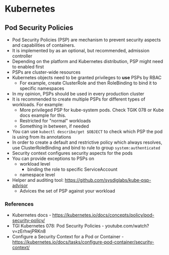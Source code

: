 # Kubernetes

## Pod Security Policies

* Pod Security Policies (PSP) are mechanism to prevent security aspects and capabilities of containers.
* It is implemented by as an optional, but recommended, admission controller
* Depending on the platform and Kubernetes distribution, PSP might need to enabled first
* PSPs are cluster-wide resources
* Kubernetes objects need to be granted privileges to **use** PSPs by RBAC
  * For example, create ClusterRole and then RoleBinding to bind it to specific namespaces
* In my opinion, PSPs should be used in every production cluster
* It is recommended to create multiple PSPs for different types of workloads. For example:
  * More privileged PSP for kube-system pods. Check TGIK 078 or Kube docs example for this.
  * Restricted for "normal" workloads
  * Something in between, if needed
* You can use `kubectl describe/get $OBJECT` to check which PSP the pod is using from its annotations
* In order to create a default and restrictive policy which always resolves, use ClusterRoleBinding and bind to rule to group `system:authenticated`
* Security context configures security aspects for the pods
* You can provide exceptions to PSPs on
  * workload level
    * binding the role to specific ServiceAccount
  * namespace level
* Helper and auditing tool: https://github.com/sysdiglabs/kube-psp-advisor
  * Advices the set of PSP against your workload

### References

* Kubernetes docs - https://kubernetes.io/docs/concepts/policy/pod-security-policy/
* TGI Kubernetes 078: Pod Security Policies - youtube.com/watch?v=zErhwjPRKn8
* Configure a Security Context for a Pod or Container - https://kubernetes.io/docs/tasks/configure-pod-container/security-context/
